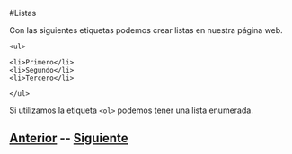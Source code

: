 #Listas

Con las siguientes etiquetas podemos crear listas en nuestra página web.

`<ul>`

	<li>Primero</li>
	<li>Segundo</li>
	<li>Tercero</li>
`</ul>`

Si utilizamos la etiqueta `<ol>` podemos tener una lista enumerada.

## [Anterior](page3.md)  --  [Siguiente](page5.md)
